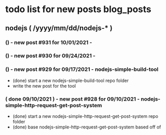 # todo list for new posts blog_posts

<!--###### ########## ########## #######-->
## nodejs ( /yyyy/mm/dd/nodejs-* )
<!--###### ########## ########## #######-->

### () - new post #931 for 10/01/2021 - 

### () - new post #930 for 09/24/2021 - 

### () - new post #929 for 09/17/2021 - nodejs-simple-build-tool
* (done) start a new nodejs-simple-build-tool repo folder
* write the new post for the tool

### ( done 09/10/2021 ) - new post #928 for 09/10/2021 - nodejs-simple-http-request-get-post-system
* (done) start a new nodejs-simple-http-request-get-post-system repo folder
* (done) base nodejs-simple-http-request-get-post-system based off of

